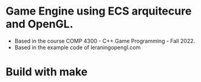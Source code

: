 # Game Engine using ECS arquitecure and OpenGL.

- Based in the course COMP 4300 - C++ Game Programming - Fall 2022.
- Based in the example code of leraningopengl.com


# Build with make

